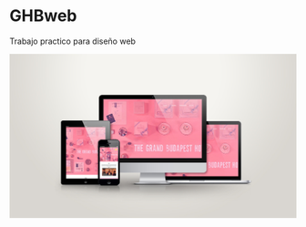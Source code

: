 # GHBweb
Trabajo practico para diseño web

![GHBweb preview image](https://raw.githubusercontent.com/fvittorello/GHBweb/master/Archivos/Responsive-showcase-presentation%20WEBSITE.jpg)
